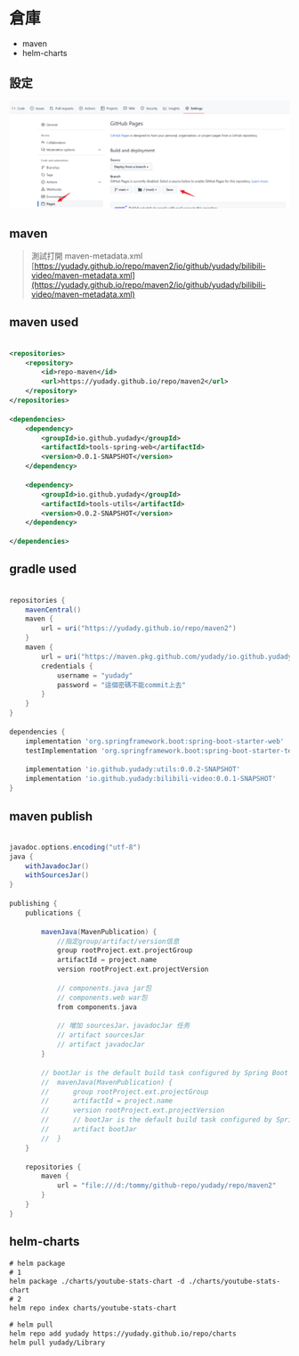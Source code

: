 # 倉庫

* maven
* helm-charts

## 設定

![github setting](github-pages-setting.png)

## maven

> 測試打開 maven-metadata.xml
[https://yudady.github.io/repo/maven2/io/github/yudady/bilibili-video/maven-metadata.xml](https://yudady.github.io/repo/maven2/io/github/yudady/bilibili-video/maven-metadata.xml)

## maven used

```xml

<repositories>
	<repository>
		<id>repo-maven</id>
		<url>https://yudady.github.io/repo/maven2</url>
	</repository>
</repositories>

<dependencies>
    <dependency>
        <groupId>io.github.yudady</groupId>
        <artifactId>tools-spring-web</artifactId>
        <version>0.0.1-SNAPSHOT</version>
    </dependency>
    
    <dependency>
        <groupId>io.github.yudady</groupId>
        <artifactId>tools-utils</artifactId>
        <version>0.0.2-SNAPSHOT</version>
    </dependency>

</dependencies>
```

## gradle used

```groovy

repositories {
	mavenCentral()
	maven {
		url = uri("https://yudady.github.io/repo/maven2")
	}
	maven {
		url = uri("https://maven.pkg.github.com/yudady/io.github.yudady")
		credentials {
			username = "yudady"
			password = "這個密碼不能commit上去" 
		}
	}
}

dependencies {
	implementation 'org.springframework.boot:spring-boot-starter-web'
	testImplementation 'org.springframework.boot:spring-boot-starter-test'

	implementation 'io.github.yudady:utils:0.0.2-SNAPSHOT'
	implementation 'io.github.yudady:bilibili-video:0.0.1-SNAPSHOT'
}
```

## maven publish

```groovy

javadoc.options.encoding("utf-8")
java {
	withJavadocJar()
	withSourcesJar()
}

publishing {
    publications {

        mavenJava(MavenPublication) {
            //指定group/artifact/version信息
            group rootProject.ext.projectGroup
            artifactId = project.name
            version rootProject.ext.projectVersion

            // components.java jar包
            // components.web war包
            from components.java

            // 增加 sourcesJar、javadocJar 任务
            // artifact sourcesJar
            // artifact javadocJar
        }

        // bootJar is the default build task configured by Spring Boot
        //	mavenJava(MavenPublication) {
        //		group rootProject.ext.projectGroup
        //		artifactId = project.name
        //		version rootProject.ext.projectVersion
        //		// bootJar is the default build task configured by Spring Boot
        //		artifact bootJar
        //	}
    }

    repositories {
        maven {
            url = "file:///d:/tommy/github-repo/yudady/repo/maven2"
        }
    }
}
```

## helm-charts


```shell
# helm package
# 1
helm package ./charts/youtube-stats-chart -d ./charts/youtube-stats-chart
# 2
helm repo index charts/youtube-stats-chart
```


```shell
# helm pull
helm repo add yudady https://yudady.github.io/repo/charts
helm pull yudady/Library
```










